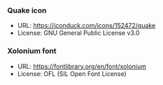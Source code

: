 ### Quake icon
* URL: https://iconduck.com/icons/152472/quake
* License: GNU General Public License v3.0

### Xolonium font
* URL: https://fontlibrary.org/en/font/xolonium
* License: OFL (SIL Open Font License)
